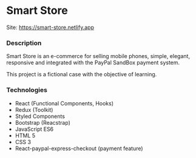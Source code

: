 # Smart Store
Site: https://smart-store.netlify.app

### Description
Smart Store is an e-commerce for selling mobile phones, simple, elegant, responsive and integrated with the PayPal SandBox payment system.  

This project is a fictional case with the objective of learning.

### Technologies
- React (Functional Components, Hooks)
- Redux (Toolkit)
- Styled Components
- Bootstrap (Reacstrap)
- JavaScript ES6
- HTML 5
- CSS 3
- React-paypal-express-checkout (payment feature)

